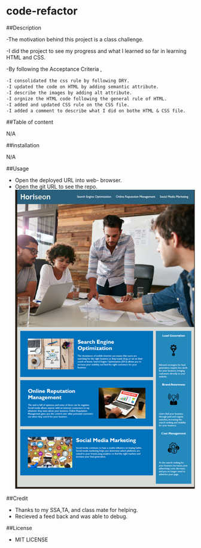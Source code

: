# code-refactor
##Description

-The motivation behind this project is a class challenge.

-I did the project to see my progress and what I learned so far in learning HTML and CSS.

-By following the Acceptance Criteria , 

    -I consolidated the css rule by following DRY.
    -I updated the code on HTML by adding semantic attribute.
    -I describe the images by adding alt attribute.
    -I orgnize the HTML code following the general rule of HTML.
    -I added and updated CSS rule on the CSS file.
    -I added a comment to describe what I did on bothe HTML & CSS file.
    

##Table of content

N/A

##installation

N/A

##Usage
  - Open the deployed URL into web- browser.
  - Open the git URL to see the repo. 
![The webpage should look like this when opened](/code-refactor-image.jpg)

##Credit

  - Thanks to my SSA,TA, and class mate for helping.
  - Recieved a feed back and was able to debug.

##License

 - MIT LICENSE